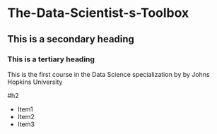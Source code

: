 # The-Data-Scientist-s-Toolbox
## This is a secondary heading
### This is a tertiary heading
This is the first course in the Data Science specialization by by Johns Hopkins University

#h2
* Item1
* Item2
* Item3

